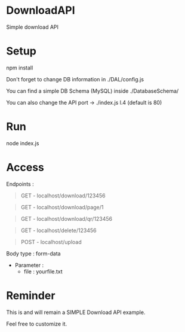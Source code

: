 # DownloadAPI

Simple download API

# Setup

npm install

Don't forget to change DB information in ./DAL/config.js

You can find a simple DB Schema (MySQL) inside ./DatabaseSchema/

You can also change the API port -> ./index.js l.4 (default is 80)

# Run

node index.js

# Access

Endpoints :

> GET - localhost/download/123456

> GET - localhost/download/page/1

> GET - localhost/download/qr/123456

> GET - localhost/delete/123456

> POST - localhost/upload

Body type : form-data
* Parameter :
  * file : yourfile.txt

# Reminder

This is and will remain a SIMPLE Download API example.

Feel free to customize it.
